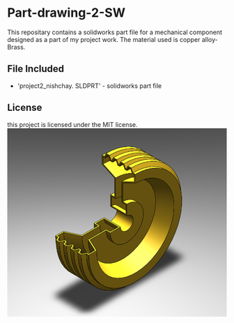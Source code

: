 # Part-drawing-2-SW
This repositary contains a solidworks part file for a mechanical component designed as a part of my project work. The material used is copper alloy- Brass.
## File Included
- 'project2_nishchay.  SLDPRT' -
solidworks part file
## License
this project is licensed under the MIT license.
![Part Drawing Preview](Part2.png)

